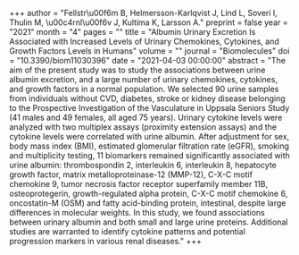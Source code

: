 +++
author = "Fellstr\u00f6m B, Helmersson-Karlqvist J, Lind L, Soveri I, Thulin M, \u00c4rnl\u00f6v J, Kultima K, Larsson A."
preprint = false
year = "2021"
month = "4"
pages = ""
title = "Albumin Urinary Excretion Is Associated with Increased Levels of Urinary Chemokines, Cytokines, and Growth Factors Levels in Humans"
volume = ""
journal = "Biomolecules"
doi = "10.3390/biom11030396"
date = "2021-04-03 00:00:00"
abstract = "The aim of the present study was to study the associations between urine albumin excretion, and a large number of urinary chemokines, cytokines, and growth factors in a normal population. We selected 90 urine samples from individuals without CVD, diabetes, stroke or kidney disease belonging to the Prospective Investigation of the Vasculature in Uppsala Seniors Study (41 males and 49 females, all aged 75 years). Urinary cytokine levels were analyzed with two multiplex assays (proximity extension assays) and the cytokine levels were correlated with urine albumin. After adjustment for sex, body mass index (BMI), estimated glomerular filtration rate (eGFR), smoking and multiplicity testing, 11 biomarkers remained significantly associated with urine albumin: thrombospondin 2, interleukin 6, interleukin 8, hepatocyte growth factor, matrix metalloproteinase-12 (MMP-12), C-X-C motif chemokine 9, tumor necrosis factor receptor superfamily member 11B, osteoprotegerin, growth-regulated alpha protein, C-X-C motif chemokine 6, oncostatin-M (OSM) and fatty acid-binding protein, intestinal, despite large differences in molecular weights. In this study, we found associations between urinary albumin and both small and large urine proteins. Additional studies are warranted to identify cytokine patterns and potential progression markers in various renal diseases."
+++

